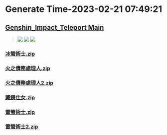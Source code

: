 # Generate Time-2023-02-21 07:49:21

## [Genshin_Impact_Teleport Main](https://github.com/Sam5440/Genshin_Impact_Teleport)

>![](https://komarev.com/ghpvc/?username=done439)
>![](https://komarev.com/ghpvc/?username=done438)
>![](https://komarev.com/ghpvc/?username=done437)

### [冰螢術士.zip](https://raw.githubusercontent.com/Sam5440/Genshin_Impact_Teleport/download/ManualCollectPoint/Monster/FatuiElite/%E5%86%B0%E8%9E%A2%E8%A1%93%E5%A3%AB.zip)

### [火之債務處理人.zip](https://raw.githubusercontent.com/Sam5440/Genshin_Impact_Teleport/download/ManualCollectPoint/Monster/FatuiElite/%E7%81%AB%E4%B9%8B%E5%82%B5%E5%8B%99%E8%99%95%E7%90%86%E4%BA%BA.zip)

### [火之債務處理人2.zip](https://raw.githubusercontent.com/Sam5440/Genshin_Impact_Teleport/download/ManualCollectPoint/Monster/FatuiElite/%E7%81%AB%E4%B9%8B%E5%82%B5%E5%8B%99%E8%99%95%E7%90%86%E4%BA%BA2.zip)

### [藏鏡仕女.zip](https://raw.githubusercontent.com/Sam5440/Genshin_Impact_Teleport/download/ManualCollectPoint/Monster/FatuiElite/%E8%97%8F%E9%8F%A1%E4%BB%95%E5%A5%B3.zip)

### [雷螢術士.zip](https://raw.githubusercontent.com/Sam5440/Genshin_Impact_Teleport/download/ManualCollectPoint/Monster/FatuiElite/%E9%9B%B7%E8%9E%A2%E8%A1%93%E5%A3%AB.zip)

### [雷螢術士2.zip](https://raw.githubusercontent.com/Sam5440/Genshin_Impact_Teleport/download/ManualCollectPoint/Monster/FatuiElite/%E9%9B%B7%E8%9E%A2%E8%A1%93%E5%A3%AB2.zip)

